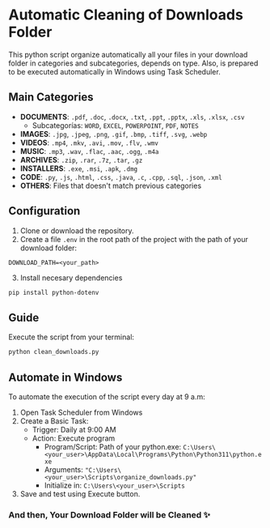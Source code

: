 # Automatic Cleaning of Downloads Folder

This python script organize automatically all your files in your download folder in categories and subcategories, depends on type. Also, is prepared to be executed automatically in Windows using Task Scheduler.

## Main Categories

- **DOCUMENTS**: `.pdf`, `.doc`, `.docx`, `.txt`, `.ppt`, `.pptx`, `.xls`, `.xlsx`, `.csv`  
  - Subcategorías: `WORD`, `EXCEL`, `POWERPOINT`, `PDF`, `NOTES`  
- **IMAGES**: `.jpg`, `.jpeg`, `.png`, `.gif`, `.bmp`, `.tiff`, `.svg`, `.webp`  
- **VIDEOS**: `.mp4`, `.mkv`, `.avi`, `.mov`, `.flv`, `.wmv`  
- **MUSIC**: `.mp3`, `.wav`, `.flac`, `.aac`, `.ogg`, `.m4a`  
- **ARCHIVES**: `.zip`, `.rar`, `.7z`, `.tar`, `.gz`  
- **INSTALLERS**: `.exe`, `.msi`, `.apk`, `.dmg`  
- **CODE**: `.py`, `.js`, `.html`, `.css`, `.java`, `.c`, `.cpp`, `.sql`, `.json`, `.xml`  
- **OTHERS**: Files that doesn't match previous categories

## Configuration 
1. Clone or download the repository.
2. Create a file `.env` in the root path of the project with the path of your download folder:

```env
DOWNLOAD_PATH=<your_path>
```

3. Install necesary dependencies

```bash
pip install python-dotenv
```

## Guide
Execute the script from your terminal:

```bash
python clean_downloads.py
```

## Automate in Windows
To automate the execution of the script every day at 9 a.m:

1. Open Task Scheduler from Windows
2. Create a Basic Task:
    - Trigger: Daily at 9:00 AM
    - Action: Execute program
        - Program/Script: Path of your python.exe: `C:\Users\<your_user>\AppData\Local\Programs\Python\Python311\python.exe`
        - Arguments: `"C:\Users\<your_user>\Scripts\organize_downloads.py"`
        - Initialize in: `C:\Users\<your_user>\Scripts`
3. Save and test using Execute button.

### And then, Your Download Folder will be Cleaned ✨


